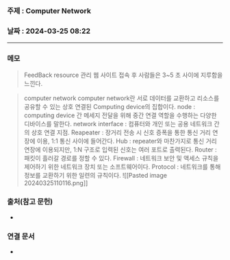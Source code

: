 ### 주제 : Computer Network

### 날짜 : 2024-03-25 08:22
----
### 메모
>FeedBack
>resource 관리
>웹 사이트 접속 후 사람들은 3~5 초 사이에 지루함을 느낀다.

> computer network
> computer network란 서로 데이터를 교환하고 리소스를 공유할 수 있는 상호 연결된 Computing device의 집합이다.
> node : computing device 간 메세지 전달을 위해 중간 연결 역할을 수행하는 다양한 디바이스를 말한다.
> network interface : 컴퓨터와 개인 또는 공용 네트워크 간의 상호 연결 지점.
> Reapeater : 장거리 전송 시 신호 증폭을 통한 통신 거리 연장에 이용, 1:1 통신 사이에 들어간다.
> Hub : repeater와 마찬가지로 통신 거리 연장에 이용되지만, 1:N 구조로 입력된 신호는 여러 포트로 출력된다.
> Router : 패킷이 흘러갈 경로를 정할 수 있다.
> Firewall : 네트워크 보안 및 액세스 규칙을 제어하기 위한 네트워크 장치 또는 소프트웨어이다.
> Protocol : 네트워크를 통해 정보를 교환하기 위한 일련의 규칙이다.
> ![[Pasted image 20240325110116.png]]

### 출처(참고 문헌)
-

### 연결 문서
-
